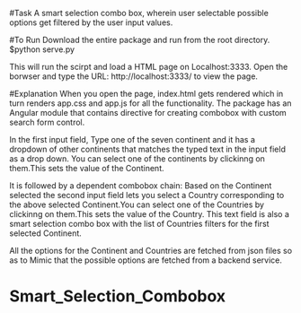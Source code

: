#Task 
A smart selection combo box,  wherein user selectable possible options get filtered by the user input values. 

#To Run
Download the entire package and run from the root directory.
$python serve.py

This will run the scirpt and load a HTML page on Localhost:3333.
Open the borwser and type the URL: http://localhost:3333/
to view the page.

#Explanation
When you open the page, index.html gets rendered which in turn renders app.css and app.js for all the functionality.
The package has an Angular module that contains directive for creating combobox with custom search form control. 

In the first input field, Type one of the seven continent and it has a dropdown of other continents that matches the typed text in the input field as a drop down. You can select one of the continents by clickinng on them.This sets the value of the Continent.

It is followed by a dependent combobox chain: Based on the Continent selected the second input field lets you select a Country corresponding to the above selected Continent.You can select one of the Countries by clickinng on them.This sets the value of the Country.
This text field is also a smart selection combo box with the list of Countries filters for the first selected Continent.

All the options for the Continent and Countries are fetched from json files so as to Mimic that the possible options are fetched from a backend service.

# Smart_Selection_Combobox
